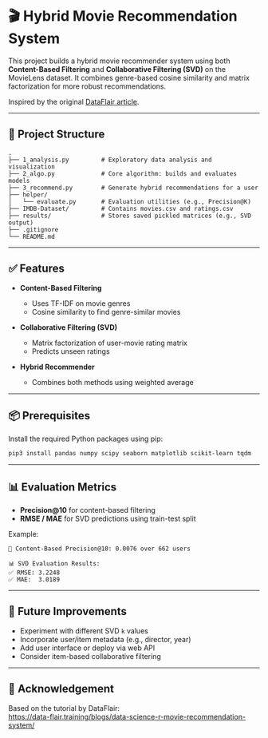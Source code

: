 # 🎬 Hybrid Movie Recommendation System

This project builds a hybrid movie recommender system using both **Content-Based Filtering** and **Collaborative Filtering (SVD)** on the MovieLens dataset. It combines genre-based cosine similarity and matrix factorization for more robust recommendations.

Inspired by the original [DataFlair article](https://data-flair.training/blogs/data-science-r-movie-recommendation-system/).

---

## 📁 Project Structure

```
.
├── 1_analysis.py         # Exploratory data analysis and visualization
├── 2_algo.py             # Core algorithm: builds and evaluates models
├── 3_recommend.py        # Generate hybrid recommendations for a user
├── helper/
│   └── evaluate.py       # Evaluation utilities (e.g., Precision@K)
├── IMDB-Dataset/         # Contains movies.csv and ratings.csv
├── results/              # Stores saved pickled matrices (e.g., SVD output)
├── .gitignore
└── README.md
```

---

## ✅ Features

- **Content-Based Filtering**  
  - Uses TF-IDF on movie genres  
  - Cosine similarity to find genre-similar movies

- **Collaborative Filtering (SVD)**  
  - Matrix factorization of user-movie rating matrix  
  - Predicts unseen ratings

- **Hybrid Recommender**  
  - Combines both methods using weighted average

---

## 📦 Prerequisites

Install the required Python packages using pip:

```bash
pip3 install pandas numpy scipy seaborn matplotlib scikit-learn tqdm
```

---

## 📊 Evaluation Metrics

- **Precision@10** for content-based filtering
- **RMSE / MAE** for SVD predictions using train-test split

Example:

```
🎯 Content-Based Precision@10: 0.0076 over 662 users

📊 SVD Evaluation Results:
✅ RMSE: 3.2248
✅ MAE:  3.0189
```

---

## 🚀 Future Improvements

- Experiment with different SVD `k` values
- Incorporate user/item metadata (e.g., director, year)
- Add user interface or deploy via web API
- Consider item-based collaborative filtering

---

## 📝 Acknowledgement

Based on the tutorial by DataFlair:  
https://data-flair.training/blogs/data-science-r-movie-recommendation-system/
